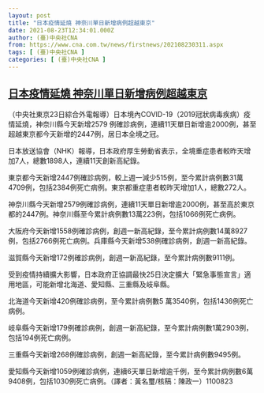 ```yaml
---
layout: post
title: "日本疫情延燒 神奈川單日新增病例超越東京"
date: 2021-08-23T12:34:01.000Z
author: (臺)中央社CNA
from: https://www.cna.com.tw/news/firstnews/202108230311.aspx
tags: [ (臺)中央社CNA ]
categories: [ (臺)中央社CNA ]
---
```

<!--1629722041000-->
[日本疫情延燒 神奈川單日新增病例超越東京](https://www.cna.com.tw/news/firstnews/202108230311.aspx)
------

<div>
<div></div><div class="paragraph"><p>（中央社東京23日綜合外電報導）日本境內COVID-19（2019冠狀病毒疾病）疫情延燒，神奈川縣今天新增2579 例確診病例，連續11天單日新增逾2000例，甚至超越東京都今天新增的2447例，居日本全境之冠。</p><p>日本放送協會（NHK）報導，日本政府厚生勞動省表示，全境重症患者較昨天增加7人，總數1898人，連續11天創新高紀錄。</p><p>東京都今天新增2447例確診病例，較上週一減少515例，至今累計病例數31萬4709例，包括2384例死亡病例。東京都重症患者較昨天增加1人，總數272人。</p><p>神奈川縣今天新增2579例確診病例，連續11天單日新增逾2000例，甚至高於東京都的2447例。神奈川縣至今累計病例數13萬223例，包括1066例死亡病例。</p><p>大阪府今天新增1558例確診病例，創週一新高紀錄，至今累計病例數14萬8927例，包括2766例死亡病例。兵庫縣今天新增538例確診病例，創週一新高紀錄。</p><p>滋賀縣今天新增172例確診病例，創週一新高紀錄，至今累計病例數9111例。</p><p>受到疫情持續擴大影響，日本政府正協調最快25日決定擴大「緊急事態宣言」適用地區，可能新增北海道、愛知縣、三重縣及岐阜縣。</p><p>北海道今天新增420例確診病例，至今累計病例數5 萬3540例，包括1436例死亡病例。</p><p>岐阜縣今天新增179例確診病例，創週一新高紀錄，至今累計病例數1萬2903例，包括194例死亡病例。</p><p>三重縣今天新增268例確診病例，創週一新高紀錄，至今累計病例數9495例。</p><p>愛知縣今天新增1059例確診病例，連續6天單日新增逾千例，至今累計病例數6萬9408例，包括1030例死亡病例。（譯者：黃名璽/核稿：陳政一）1100823</p></div>
</div>
